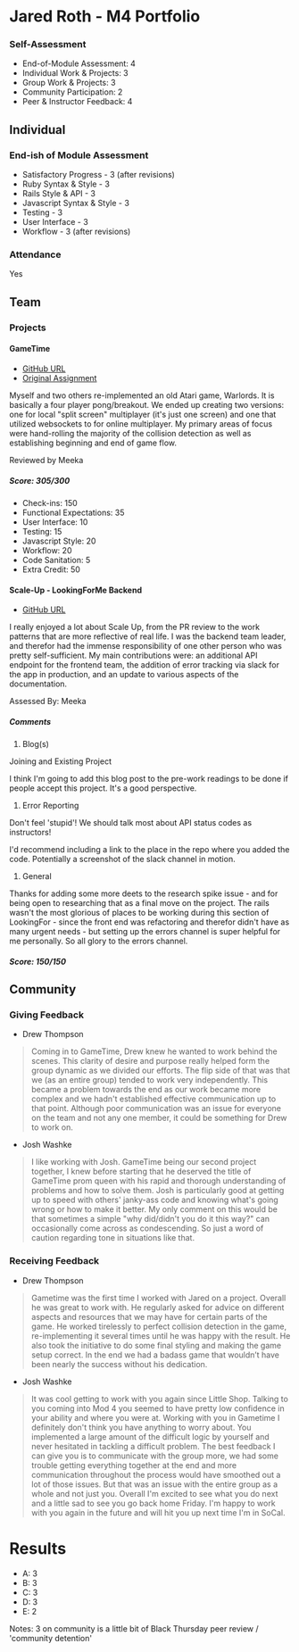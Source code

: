 # Jared Roth - M4 Portfolio

### Self-Assessment

* End-of-Module Assessment: 4
* Individual Work & Projects: 3
* Group Work & Projects: 3
* Community Participation: 2
* Peer & Instructor Feedback: 4

## Individual

### End-ish of Module Assessment
 - Satisfactory Progress - 3 (after revisions)
 - Ruby Syntax & Style - 3
 - Rails Style & API - 3
 - Javascript Syntax & Style - 3
 - Testing - 3
 - User Interface - 3
 - Workflow - 3 (after revisions)

### Attendance
Yes

## Team

### Projects

#### GameTime

* [GitHub URL](https://github.com/drew-t/gametime)
* [Original Assignment](https://github.com/turingschool/lesson_plans/blob/master/ruby_04-apis_and_scalability/gametime_project.markdown)

Myself and two others re-implemented an old Atari game, Warlords. It is basically a four player pong/breakout. We ended up creating two versions: one for local "split screen" multiplayer (it's just one screen) and one that utilized websockets to for online multiplayer. My primary areas of focus were hand-rolling the majority of the collision detection as well as establishing beginning and end of game flow.

Reviewed by Meeka

##### Score: 305/300
* Check-ins: 150
* Functional Expectations: 35
* User Interface: 10
* Testing: 15
* Javascript Style: 20
* Workflow: 20
* Code Sanitation: 5
* Extra Credit: 50

#### Scale-Up - LookingForMe Backend

* [GitHub URL](https://github.com/LookingForMe/lookingfor/tree/master)

I really enjoyed a lot about Scale Up, from the PR review to the work patterns that are more reflective of real life. I was the backend team leader, and therefor had the immense responsibility of one other person who was pretty self-sufficient. My main contributions were: an additional API endpoint for the frontend team, the addition of error tracking via slack for the app in production, and an update to various aspects of the documentation.

Assessed By: Meeka

##### Comments
1. Blog(s)

  Joining and Existing Project

  I think I'm going to add this blog post to the pre-work readings to be done if people accept this project. It's a good perspective.

1. Error Reporting

  Don't feel 'stupid'! We should talk most about API status codes as instructors!

  I'd recommend including a link to the place in the repo where you added the code. Potentially a screenshot of the slack channel in motion.

1. General

  Thanks for adding some more deets to the research spike issue - and for being open to researching that as a final move on the project. The rails wasn't the most glorious of places to be working during this section of LookingFor - since the front end was refactoring and therefor didn't have as many urgent needs - but setting up the errors channel is super helpful for me personally. So all glory to the errors channel.


##### Score: 150/150

## Community

### Giving Feedback

* Drew Thompson
>Coming in to GameTime, Drew knew he wanted to work behind the scenes. This clarity of desire and purpose really helped form the group dynamic as we divided our efforts. The flip side of that was that we (as an entire group) tended to work very independently. This became a problem towards the end as our work became more complex and we hadn't established effective communication up to that point. Although poor communication was an issue for everyone on the team and not any one member, it could be something for Drew to work on.

* Josh Washke
>I like working with Josh. GameTime being our second project together, I knew before starting that he deserved the title of GameTime prom queen with his rapid and thorough understanding of problems and how to solve them. Josh is particularly good at getting up to speed with others' janky-ass code and knowing what's going wrong or how to make it better. My only comment on this would be that sometimes a simple "why did/didn't you do it this way?" can occasionally come across as condescending. So just a word of caution regarding tone in situations like that.

### Receiving Feedback

* Drew Thompson
>Gametime was the first time I worked with Jared on a project.  Overall he was great to work with.  He regularly asked for advice on different aspects and resources that we may have for certain parts of the game.  He worked tirelessly to perfect collision detection in the game, re-implementing it several times until he was happy with the result.  He also took the initiative to do some final styling and making the game setup correct.  In the end we had a badass game that wouldn’t have been nearly the success without his dedication.

* Josh Washke
>It was cool getting to work with you again since Little Shop. Talking to you coming into Mod 4 you seemed to have pretty low confidence in your ability and where you were at. Working with you in Gametime I definitely don't think you have anything to worry about. You implemented a large amount of the difficult logic by yourself and never hesitated in tackling a difficult problem. The best feedback I can give you is to communicate with the group more, we had some trouble getting everything together at the end and more communication throughout the process would have smoothed out a lot of those issues. But that was an issue with the entire group as a whole and not just you. Overall I'm excited to see what you do next and a little sad to see you go back home Friday. I'm happy to work with you again in the future and will hit you up next time I'm in SoCal.


# Results


- A: 3
- B: 3
- C: 3
- D: 3
- E: 2

Notes: 3 on community is a little bit of Black Thursday peer review / 'community detention'
